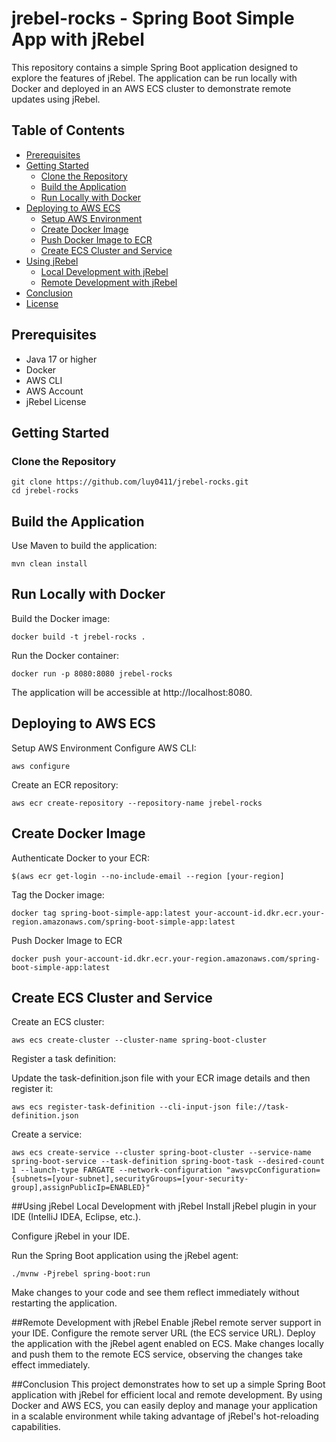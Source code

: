 # jrebel-rocks - Spring Boot Simple App with jRebel

This repository contains a simple Spring Boot application designed to explore the features of jRebel. The application can be run locally with Docker and deployed in an AWS ECS cluster to demonstrate remote updates using jRebel.

## Table of Contents

- [Prerequisites](#prerequisites)
- [Getting Started](#getting-started)
  - [Clone the Repository](#clone-the-repository)
  - [Build the Application](#build-the-application)
  - [Run Locally with Docker](#run-locally-with-docker)
- [Deploying to AWS ECS](#deploying-to-aws-ecs)
  - [Setup AWS Environment](#setup-aws-environment)
  - [Create Docker Image](#create-docker-image)
  - [Push Docker Image to ECR](#push-docker-image-to-ecr)
  - [Create ECS Cluster and Service](#create-ecs-cluster-and-service)
- [Using jRebel](#using-jrebel)
  - [Local Development with jRebel](#local-development-with-jrebel)
  - [Remote Development with jRebel](#remote-development-with-jrebel)
- [Conclusion](#conclusion)
- [License](#license)

## Prerequisites

- Java 17 or higher
- Docker
- AWS CLI
- AWS Account
- jRebel License

## Getting Started

### Clone the Repository

```
git clone https://github.com/luy0411/jrebel-rocks.git
cd jrebel-rocks
```

## Build the Application

Use Maven to build the application:

```
mvn clean install
```

## Run Locally with Docker
Build the Docker image:

```
docker build -t jrebel-rocks .
```

Run the Docker container:

```
docker run -p 8080:8080 jrebel-rocks
```

The application will be accessible at http://localhost:8080.

## Deploying to AWS ECS
Setup AWS Environment
Configure AWS CLI:

```
aws configure
```

Create an ECR repository:

```
aws ecr create-repository --repository-name jrebel-rocks
```

## Create Docker Image
Authenticate Docker to your ECR:

```
$(aws ecr get-login --no-include-email --region [your-region]
```

Tag the Docker image:

```
docker tag spring-boot-simple-app:latest your-account-id.dkr.ecr.your-region.amazonaws.com/spring-boot-simple-app:latest
```

Push Docker Image to ECR

```
docker push your-account-id.dkr.ecr.your-region.amazonaws.com/spring-boot-simple-app:latest
```

## Create ECS Cluster and Service
Create an ECS cluster:

```
aws ecs create-cluster --cluster-name spring-boot-cluster
```

Register a task definition:

Update the task-definition.json file with your ECR image details and then register it:

```
aws ecs register-task-definition --cli-input-json file://task-definition.json
```

Create a service:

```
aws ecs create-service --cluster spring-boot-cluster --service-name spring-boot-service --task-definition spring-boot-task --desired-count 1 --launch-type FARGATE --network-configuration "awsvpcConfiguration={subnets=[your-subnet],securityGroups=[your-security-group],assignPublicIp=ENABLED}"
```

##Using jRebel
Local Development with jRebel
Install jRebel plugin in your IDE (IntelliJ IDEA, Eclipse, etc.).

Configure jRebel in your IDE.

Run the Spring Boot application using the jRebel agent:

```
./mvnw -Pjrebel spring-boot:run
```

Make changes to your code and see them reflect immediately without restarting the application.

##Remote Development with jRebel
Enable jRebel remote server support in your IDE.
Configure the remote server URL (the ECS service URL).
Deploy the application with the jRebel agent enabled on ECS.
Make changes locally and push them to the remote ECS service, observing the changes take effect immediately.

##Conclusion
This project demonstrates how to set up a simple Spring Boot application with jRebel for efficient local and remote development. 
By using Docker and AWS ECS, you can easily deploy and manage your application in a scalable environment while taking advantage of jRebel's hot-reloading capabilities.
